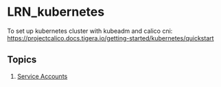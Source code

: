 # LRN_kubernetes

To set up kubernetes cluster with kubeadm and calico cni: https://projectcalico.docs.tigera.io/getting-started/kubernetes/quickstart

## Topics

1. [Service Accounts](service-account)